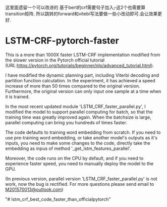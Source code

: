 这里面遗留一个可以改进的
基于bert的crf需要句子加入<s>, </s>
这2个也需要算transition矩阵.
所以跳转的forward和vitebi写法要做一些小改动即可.会让效果更好.









# LSTM-CRF-pytorch-faster

This is a more than 1000X faster LSTM-CRF implementation modified from the slower version in the Pytorch official tutorial   (URL:https://pytorch.org/tutorials/beginner/nlp/advanced_tutorial.html). 

I have modified the dynamic planning part, including Viterbi decoding and partition function calculation. In the experiment, it has achieved a speed increase of more than 50 times compared to the original version. Furthermore, the original version can only input one sample at a time when it is trained. 

In the most recent updated module 'LSTM_CRF_faster_parallel.py', I modified the model to support parallel computing for batch, so that the training time was greatly improved again. When the batchsize is large, parallel computing can bring you hundreds of times faster.

The code defaults to training word embedding from scratch. If you need to use pre-training word embedding, or take another model's outputs as it's inputs, you need to make some changes to the code, directly take the embedding as inpus of method '_get_lstm_features_parallel'.

Moreover, the code runs on the CPU by default, and if you need to experience faster speed, you need to manually deploy the model to the GPU.
 
(In previous version, parallel version 'LSTM_CRF_faster_parallel.py' is not work, now the bug is rectified. For more questions please send email to M201570013@outlook.com)


"# lstm_crf_best_code_faster_than_officialpytorch" 
